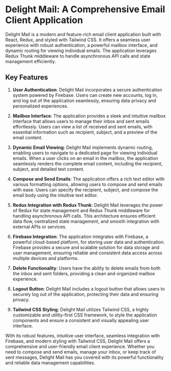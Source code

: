 # Delight Mail: A Comprehensive Email Client Application

Delight Mail is a modern and feature-rich email client application built with React, Redux, and styled with Tailwind CSS. It offers a seamless user experience with robust authentication, a powerful mailbox interface, and dynamic routing for viewing individual emails. The application leverages Redux Thunk middleware to handle asynchronous API calls and state management efficiently.

## Key Features

1. **User Authentication**: Delight Mail incorporates a secure authentication system powered by Firebase. Users can create new accounts, log in, and log out of the application seamlessly, ensuring data privacy and personalized experiences.

2. **Mailbox Interface**: The application provides a sleek and intuitive mailbox interface that allows users to manage their inbox and sent emails effortlessly. Users can view a list of received and sent emails, with essential information such as recipient, subject, and a preview of the email content.

3. **Dynamic Email Viewing**: Delight Mail implements dynamic routing, enabling users to navigate to a dedicated page for viewing individual emails. When a user clicks on an email in the mailbox, the application seamlessly renders the complete email content, including the recipient, subject, and detailed text content.

4. **Compose and Send Emails**: The application offers a rich text editor with various formatting options, allowing users to compose and send emails with ease. Users can specify the recipient, subject, and compose the email body using the intuitive text editor.

5. **Redux Integration with Redux Thunk**: Delight Mail leverages the power of Redux for state management and Redux Thunk middleware for handling asynchronous API calls. This architecture ensures efficient data flow, centralized state management, and smooth integration with external APIs or services.

6. **Firebase Integration**: The application integrates with Firebase, a powerful cloud-based platform, for storing user data and authentication. Firebase provides a secure and scalable solution for data storage and user management, ensuring reliable and consistent data access across multiple devices and platforms.

7. **Delete Functionality**: Users have the ability to delete emails from both the inbox and sent folders, providing a clean and organized mailbox experience.

8. **Logout Button**: Delight Mail includes a logout button that allows users to securely log out of the application, protecting their data and ensuring privacy.

9. **Tailwind CSS Styling**: Delight Mail utilizes Tailwind CSS, a highly customizable and utility-first CSS framework, to style the application components and ensure a consistent and visually appealing user interface.

With its robust features, intuitive user interface, seamless integration with Firebase, and modern styling with Tailwind CSS, Delight Mail offers a comprehensive and user-friendly email client experience. Whether you need to compose and send emails, manage your inbox, or keep track of sent messages, Delight Mail has you covered with its powerful functionality and reliable data management capabilities.